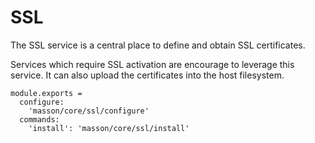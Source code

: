 
# SSL

The SSL service is a central place to define and obtain SSL certificates.

Services which require SSL activation are encourage to leverage this service. It
can also upload the certificates into the host filesystem.

    module.exports =
      configure:
        'masson/core/ssl/configure'
      commands:
        'install': 'masson/core/ssl/install'
